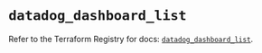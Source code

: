 # `datadog_dashboard_list`

Refer to the Terraform Registry for docs: [`datadog_dashboard_list`](https://registry.terraform.io/providers/datadog/datadog/3.66.0/docs/resources/dashboard_list).
